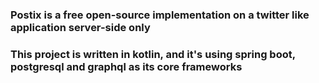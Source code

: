 ### Postix is a free open-source implementation on a twitter like application server-side only
### This project is written in kotlin, and it's using spring boot, postgresql and graphql as its core frameworks
